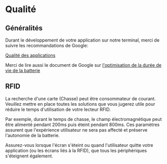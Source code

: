 Qualité
=======

## Généralités

Durant le développement de votre application sur notre terminal, merci de suivre les recommandations de Google:

[Qualité des applications](https://developer.android.com/docs/quality-guidelines/core-app-quality)

Merci de lire aussi le document de Google sur [l'optimisation de la durée de vie de la batterie](https://developer.android.com/topic/performance/power)

## RFID

La recherche d'une carte (Chasse) peut être consommateur de courant. Veuillez mettre en place
toutes les solutions que vous jugerez utile pour réduire le temps d'utilisation de votre lecteur RFID.

Par exemple, durant le temps de chasse, le champ électromagnétique peut être alimenté pendant 200ms puis éteint pendant 800ms.
Ces paramètres assurent que l'expérience utilisateur ne sera pas affecté et préserve l'autonomie de la batterie.

Assurez-vous lorsque l'écran s'éteint ou quand l'utilisateur quitte votre application (ou les écrans liés à la RFID),
que tous les périphériques s'éteignent également.
